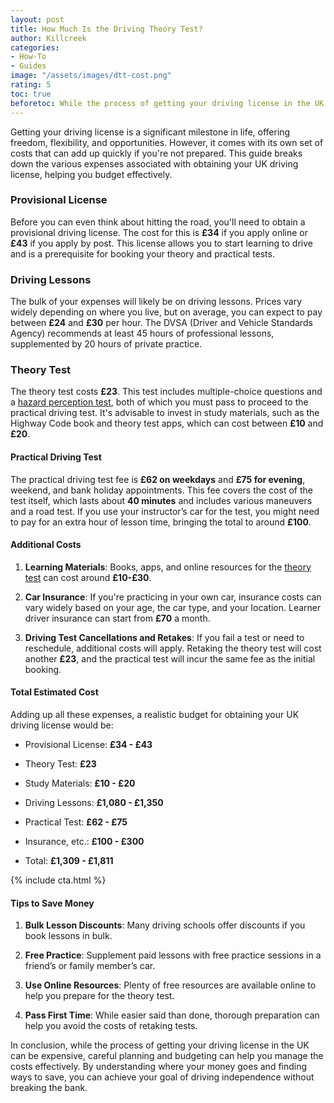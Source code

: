 ```yaml
---
layout: post
title: How Much Is the Driving Theory Test?
author: Killcreek
categories:
- How-To
- Guides
image: "/assets/images/dtt-cost.png"
rating: 5
toc: true
beforetoc: While the process of getting your driving license in the UK can be expensive, careful planning and budgeting can help you manage the costs effectively
---
```





Getting your driving license is a significant milestone in life, offering freedom, flexibility, and opportunities. However, it comes with its own set of costs that can add up quickly if you're not prepared. This guide breaks down the various expenses associated with obtaining your UK driving license, helping you budget effectively.

  

### Provisional License

  

Before you can even think about hitting the road, you'll need to obtain a provisional driving license. The cost for this is **£34** if you apply online or **£43** if you apply by post. This license allows you to start learning to drive and is a prerequisite for booking your theory and practical tests.

  

### Driving Lessons

  

The bulk of your expenses will likely be on driving lessons. Prices vary widely depending on where you live, but on average, you can expect to pay between **£24** and **£30** per hour. The DVSA (Driver and Vehicle Standards Agency) recommends at least 45 hours of professional lessons, supplemented by 20 hours of private practice.

  

### Theory Test

  

The theory test costs **£23**. This test includes multiple-choice questions and a [hazard perception test](/hazard-perception-test/), both of which you must pass to proceed to the practical driving test. It's advisable to invest in study materials, such as the Highway Code book and theory test apps, which can cost between **£10** and **£20**.

  

#### Practical Driving Test

  

The practical driving test fee is **£62 on weekdays** and **£75 for evening**, weekend, and bank holiday appointments. This fee covers the cost of the test itself, which lasts about **40 minutes** and includes various maneuvers and a road test. If you use your instructor’s car for the test, you might need to pay for an extra hour of lesson time, bringing the total to around **£100**.

  

#### Additional Costs

  

1.  **Learning Materials**: Books, apps, and online resources for the [theory test](/driving-theory-test-consist-of/) can cost around **£10-£30**.

2.  **Car Insurance**: If you're practicing in your own car, insurance costs can vary widely based on your age, the car type, and your location. Learner driver insurance can start from **£70** a month.

3.  **Driving Test Cancellations and Retakes**: If you fail a test or need to reschedule, additional costs will apply. Retaking the theory test will cost another **£23**, and the practical test will incur the same fee as the initial booking.

  

#### Total Estimated Cost

  

Adding up all these expenses, a realistic budget for obtaining your UK driving license would be:




- Provisional License: **£34 - £43**

- Theory Test: **£23**

- Study Materials: **£10 - £20**

- Driving Lessons: **£1,080 - £1,350**

- Practical Test: **£62 - £75**

- Insurance, etc.: **£100 - £300**

- Total: **£1,309 - £1,811**

 

<!-- _includes/cta.html -->

{% include cta.html %}

  

#### Tips to Save Money

  

1.  **Bulk Lesson Discounts**: Many driving schools offer discounts if you book lessons in bulk.

2.  **Free Practice**: Supplement paid lessons with free practice sessions in a friend’s or family member’s car.

3.  **Use Online Resources**: Plenty of free resources are available online to help you prepare for the theory test.

4.  **Pass First Time**: While easier said than done, thorough preparation can help you avoid the costs of retaking tests.

  

In conclusion, while the process of getting your driving license in the UK can be expensive, careful planning and budgeting can help you manage the costs effectively. By understanding where your money goes and finding ways to save, you can achieve your goal of driving independence without breaking the bank.